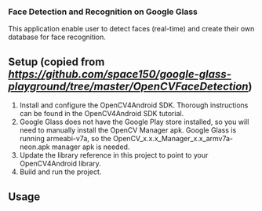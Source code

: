 ### Face Detection and Recognition on Google Glass
This application enable user to detect faces (real-time) and create their own database for face recognition.

## Setup (copied from *https://github.com/space150/google-glass-playground/tree/master/OpenCVFaceDetection*)
1. Install and configure the OpenCV4Android SDK. Thorough instructions can be found in the OpenCV4Android SDK tutorial.
2. Google Glass does not have the Google Play store installed, so you will need to manually install the OpenCV Manager apk. Google Glass is running armeabi-v7a, so the OpenCV_x.x.x_Manager_x.x_armv7a-neon.apk manager apk is needed.
3. Update the library reference in this project to point to your OpenCV4Android library.
4. Build and run the project.

## Usage ##